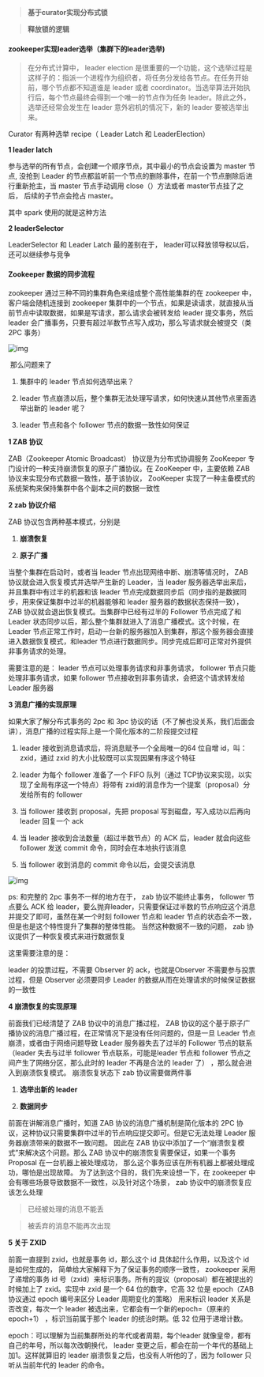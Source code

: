 > **基于curator实现分布式锁**

> **释放锁的逻辑**



#### zookeeper实现leader选举（集群下的leader选举)

> 在分布式计算中， leader election 是很重要的一个功能，这个选举过程是这样子的：指派一个进程作为组织者，将任务分发给各节点。在任务开始前，哪个节点都不知道谁是 leader 或者 coordinator。当选举算法开始执行后，每个节点最终会得到一个唯一的节点作为任务 leader。除此之外，选举还经常会发生在 leader 意外宕机的情况下，新的 leader 要被选举出来。

Curator 有两种选举 recipe（ Leader Latch 和 LeaderElection）

**1 leader latch**

参与选举的所有节点，会创建一个顺序节点，其中最小的节点会设置为 master 节点, 没抢到 Leader 的节点都监听前一个节点的删除事件，在前一个节点删除后进行重新抢主，当 master 节点手动调用 close（）方法或者 master节点挂了之后， 后续的子节点会抢占 master。

其中 spark 使用的就是这种方法

**2 leaderSelector**

LeaderSelector 和 Leader Latch 最的差别在于， leader可以释放领导权以后，还可以继续参与竞争



#### Zookeeper 数据的同步流程

zookeeper 通过三种不同的集群角色来组成整个高性能集群的在 zookeeper 中，客户端会随机连接到 zookeeper 集群中的一个节点，如果是读请求，就直接从当前节点中读取数据，如果是写请求，那么请求会被转发给 leader 提交事务，然后 leader 会广播事务，只要有超过半数节点写入成功，那么写请求就会被提交（类 2PC 事务）

![img](C:\Users\xiaomi\AppData\Local\YNote\data\yangl546493589@163.com\48cb0d530075493bba77b4e6201d74e0\clipboard.png)

​	那么问题来了

1. 集群中的 leader 节点如何选举出来？

2. leader 节点崩溃以后，整个集群无法处理写请求，如何快速从其他节点里面选举出新的 leader 呢？

3. leader 节点和各个 follower 节点的数据一致性如何保证

**1 ZAB 协议**

ZAB（Zookeeper Atomic Broadcast） 协议是为分布式协调服务 ZooKeeper 专门设计的一种支持崩溃恢复的原子广播协议。在 ZooKeeper 中，主要依赖 ZAB 协议来实现分布式数据一致性，基于该协议， ZooKeeper 实现了一种主备模式的系统架构来保持集群中各个副本之间的数据一致性

**2 zab 协议介绍**

ZAB 协议包含两种基本模式，分别是

1. **崩溃恢复**

2. **原子广播**

当整个集群在启动时，或者当 leader 节点出现网络中断、崩溃等情况时， ZAB 协议就会进入恢复模式并选举产生新的 Leader，当 leader 服务器选举出来后，并且集群中有过半的机器和该 leader 节点完成数据同步后（同步指的是数据同步，用来保证集群中过半的机器能够和 leader 服务器的数据状态保持一致）， ZAB 协议就会退出恢复模式。当集群中已经有过半的 Follower 节点完成了和 Leader 状态同步以后，那么整个集群就进入了消息广播模式。这个时候，在 Leader 节点正常工作时，启动一台新的服务器加入到集群，那这个服务器会直接进入数据恢复模式，和leader 节点进行数据同步。同步完成后即可正常对外提供非事务请求的处理。

需要注意的是： leader 节点可以处理事务请求和非事务请求， follower 节点只能处理非事务请求，如果 follower 节点接收到非事务请求，会把这个请求转发给 Leader 服务器

**3 消息广播的实现原理**

如果大家了解分布式事务的 2pc 和 3pc 协议的话（不了解也没关系，我们后面会讲），消息广播的过程实际上是一个简化版本的二阶段提交过程

1. leader 接收到消息请求后，将消息赋予一个全局唯一的64 位自增 id，叫： zxid，通过 zxid 的大小比较既可以实现因果有序这个特征

2. leader 为每个 follower 准备了一个 FIFO 队列（通过 TCP协议来实现，以实现了全局有序这一个特点）将带有 zxid的消息作为一个提案（proposal）分发给所有的 follower

3. 当 follower 接收到 proposal，先把 proposal 写到磁盘，写入成功以后再向 leader 回复一个 ack

4. 当 leader 接收到合法数量（超过半数节点）的 ACK 后，leader 就会向这些 follower 发送 commit 命令，同时会在本地执行该消息

5. 当 follower 收到消息的 commit 命令以后，会提交该消息

![img](C:\Users\xiaomi\AppData\Local\YNote\data\yangl546493589@163.com\7c9340229e53430b80ef4746419350c6\clipboard.png)

ps: 和完整的 2pc 事务不一样的地方在于， zab 协议不能终止事务， follower 节点要么 ACK 给 leader，要么抛弃leader，只需要保证过半数的节点响应这个消息并提交了即可，虽然在某一个时刻 follower 节点和 leader 节点的状态会不一致，但是也是这个特性提升了集群的整体性能。 当然这种数据不一致的问题， zab 协议提供了一种恢复模式来进行数据恢复

这里需要注意的是：

leader 的投票过程，不需要 Observer 的 ack，也就是Observer 不需要参与投票过程，但是 Observer 必须要同步 Leader 的数据从而在处理请求的时候保证数据的一致性

**4 崩溃恢复的实现原理**

前面我们已经清楚了 ZAB 协议中的消息广播过程， ZAB 协议的这个基于原子广播协议的消息广播过程，在正常情况下是没有任何问题的，但是一旦 Leader 节点崩溃，或者由于网络问题导致 Leader 服务器失去了过半的 Follower 节点的联系（leader 失去与过半 follower 节点联系，可能是leader 节点和 follower 节点之间产生了网络分区，那么此时的 leader 不再是合法的 leader 了） ，那么就会进入到崩溃恢复模式。 崩溃恢复状态下 zab 协议需要做两件事

1. **选举出新的 leader**

2. **数据同步**

前面在讲解消息广播时，知道 ZAB 协议的消息广播机制是简化版本的 2PC 协议，这种协议只需要集群中过半的节点响应提交即可。但是它无法处理 Leader 服务器崩溃带来的数据不一致问题。 因此在 ZAB 协议中添加了一个“崩溃恢复模式”来解决这个问题。那么 ZAB 协议中的崩溃恢复需要保证，如果一个事务Proposal 在一台机器上被处理成功， 那么这个事务应该在所有机器上都被处理成功，哪怕是出现故障。 为了达到这个目的，我们先来设想一下，在 zookeeper 中会有哪些场景导致数据不一致性，以及针对这个场景， zab 协议中的崩溃恢复应该怎么处理

> 已经被处理的消息不能丢

> 被丢弃的消息不能再次出现

**5 关于 ZXID**

前面一直提到 zxid，也就是事务 id，那么这个 id 具体起什么作用，以及这个 id 是如何生成的， 简单给大家解释下为了保证事务的顺序一致性， zookeeper 采用了递增的事务 id 号（zxid）来标识事务。所有的提议（proposal）都在被提出的时候加上了 zxid。实现中 zxid 是一个 64 位的数字，它高 32 位是 epoch（ZAB 协议通过 epoch 编号来区分 Leader 周期变化的策略） 用来标识 leader 关系是否改变，每次一个 leader 被选出来，它都会有一个新的epoch=（原来的 epoch+1） ，标识当前属于那个 leader 的统治时期。低 32 位用于递增计数。

epoch：可以理解为当前集群所处的年代或者周期，每个leader 就像皇帝，都有自己的年号，所以每次改朝换代， leader 变更之后，都会在前一个年代的基础上加1。这样就算旧的 leader 崩溃恢复之后，也没有人听他的了，因为 follower 只听从当前年代的 leader 的命令。 